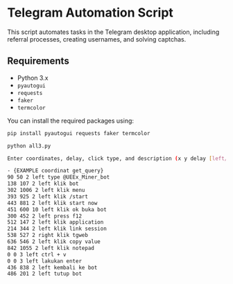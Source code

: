 # Telegram Automation Script

This script automates tasks in the Telegram desktop application, including referral processes, creating usernames, and solving captchas. 

## Requirements

- Python 3.x
- `pyautogui`
- `requests`
- `faker`
- `termcolor`

You can install the required packages using:
```bash
pip install pyautogui requests faker termcolor

python all3.py

Enter coordinates, delay, click type, and description (x y delay [left/right] description) one by one. Type 'done' to finish:

- {EXAMPLE coordinat get_query}
90 50 2 left type @UEEx_Miner_bot
138 107 2 left klik bot
302 1006 2 left klik menu
393 925 2 left klik /start
443 881 2 left klik start now
451 600 10 left klik ok buka bot
300 452 2 left press f12
512 147 2 left klik application
214 344 2 left klik link session
538 527 2 right klik tgweb
636 546 2 left klik copy value
842 1055 2 left klik notepad
0 0 3 left ctrl + v
0 0 3 left lakukan enter
436 838 2 left kembali ke bot
486 201 2 left tutup bot

